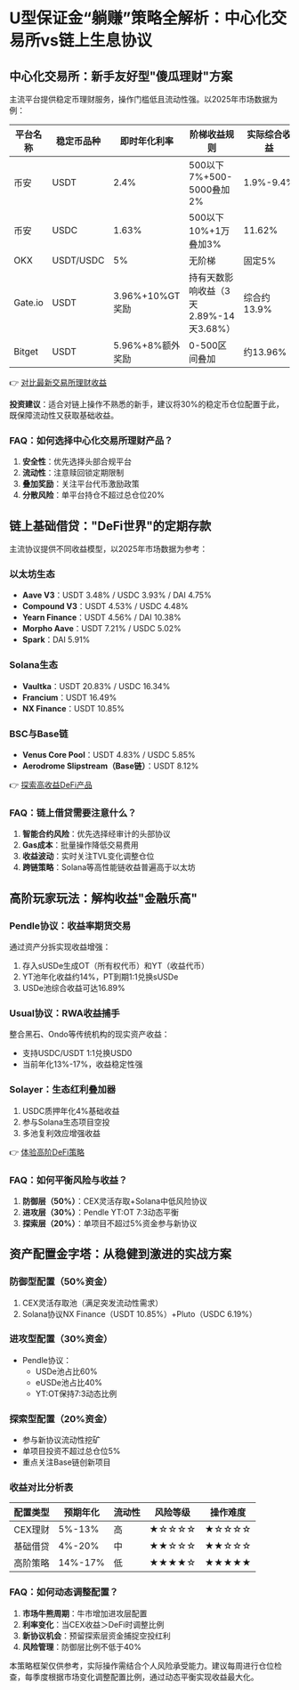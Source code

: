 # U型保证金“躺赚”策略全解析：中心化交易所vs链上生息协议

## 中心化交易所：新手友好型"傻瓜理财"方案

主流平台提供稳定币理财服务，操作门槛低且流动性强。以2025年市场数据为例：

| 平台名称 | 稳定币品种 | 即时年化利率 | 阶梯收益规则 | 实际综合收益 |
|----------|------------|--------------|--------------|--------------|
| 币安     | USDT       | 2.4%         | 500以下7%+500-5000叠加2% | 1.9%-9.4% |
| 币安     | USDC       | 1.63%        | 500以下10%+1万叠加3% | 11.62% |
| OKX      | USDT/USDC  | 5%           | 无阶梯        | 固定5% |
| Gate.io  | USDT       | 3.96%+10%GT奖励 | 持有天数影响收益（3天2.89%-14天3.68%） | 综合约13.9% |
| Bitget   | USDT       | 5.96%+8%额外奖励 | 0-500区间叠加 | 约13.96% |

👉 [对比最新交易所理财收益](https://bit.ly/okx_welcome)

**投资建议**：适合对链上操作不熟悉的新手，建议将30%的稳定币仓位配置于此，既保障流动性又获取基础收益。

### FAQ：如何选择中心化交易所理财产品？
1. **安全性**：优先选择头部合规平台
2. **流动性**：注意赎回锁定期限制
3. **叠加奖励**：关注平台代币激励政策
4. **分散风险**：单平台持仓不超过总仓位20%

## 链上基础借贷："DeFi世界"的定期存款

主流协议提供不同收益模型，以2025年市场数据为参考：

### 以太坊生态
- **Aave V3**：USDT 3.48% / USDC 3.93% / DAI 4.75%
- **Compound V3**：USDT 4.53% / USDC 4.48%
- **Yearn Finance**：USDT 4.56% / DAI 10.38%
- **Morpho Aave**：USDT 7.21% / USDC 5.02%
- **Spark**：DAI 5.91%

### Solana生态
- **Vaultka**：USDT 20.83% / USDC 16.34%
- **Francium**：USDT 16.49%
- **NX Finance**：USDT 10.85%

### BSC与Base链
- **Venus Core Pool**：USDT 4.83% / USDC 5.85%
- **Aerodrome Slipstream（Base链）**：USDT 8.12%

👉 [探索高收益DeFi产品](https://bit.ly/okx_welcome)

### FAQ：链上借贷需要注意什么？
1. **智能合约风险**：优先选择经审计的头部协议
2. **Gas成本**：批量操作降低交易费用
3. **收益波动**：实时关注TVL变化调整仓位
4. **跨链策略**：Solana等高性能链收益普遍高于以太坊

## 高阶玩家玩法：解构收益"金融乐高"

### Pendle协议：收益率期货交易
通过资产分拆实现收益增强：
1. 存入sUSDe生成OT（所有权代币）和YT（收益代币）
2. YT池年化收益约14%，PT到期1:1兑换sUSDe
3. USDe池综合收益可达16.89%

### Usual协议：RWA收益捕手
整合黑石、Ondo等传统机构的现实资产收益：
- 支持USDC/USDT 1:1兑换USD0
- 当前年化13%-17%，收益稳定性强

### Solayer：生态红利叠加器
1. USDC质押年化4%基础收益
2. 参与Solana生态项目空投
3. 多池复利效应增强收益

👉 [体验高阶DeFi策略](https://bit.ly/okx_welcome)

### FAQ：如何平衡风险与收益？
1. **防御层（50%）**：CEX灵活存取+Solana中低风险协议
2. **进攻层（30%）**：Pendle YT:OT 7:3动态平衡
3. **探索层（20%）**：单项目不超过5%资金参与新协议

## 资产配置金字塔：从稳健到激进的实战方案

### 防御型配置（50%资金）
1. CEX灵活存取池（满足突发流动性需求）
2. Solana协议NX Finance（USDT 10.85%）+Pluto（USDC 6.19%）

### 进攻型配置（30%资金）
- Pendle协议：
  - USDe池占比60%
  - eUSDe池占比40%
  - YT:OT保持7:3动态比例

### 探索型配置（20%资金）
- 参与新协议流动性挖矿
- 单项目投资不超过总仓位5%
- 重点关注Base链创新项目

### 收益对比分析表
| 配置类型 | 预期年化 | 流动性 | 风险等级 | 操作难度 |
|----------|----------|--------|----------|----------|
| CEX理财  | 5%-13%   | 高     | ★☆☆☆☆    | ★☆☆☆☆    |
| 基础借贷 | 4%-20%   | 中     | ★★☆☆☆    | ★★☆☆☆    |
| 高阶策略 | 14%-17%  | 低     | ★★★★☆    | ★★★★★    |

### FAQ：如何动态调整配置？
1. **市场牛熊周期**：牛市增加进攻层配置
2. **利率变化**：当CEX收益＞DeFi时调整比例
3. **新协议机会**：预留探索层资金捕捉空投红利
4. **风险管理**：防御层比例不低于40%

本策略框架仅供参考，实际操作需结合个人风险承受能力。建议每周进行仓位检查，每季度根据市场变化调整配置比例，通过动态平衡实现收益最大化。